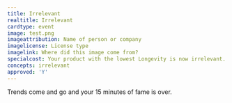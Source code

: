 ```yaml
---
title: Irrelevant
realtitle: Irrelevant
cardtype: event
image: test.png
imageattribution: Name of person or company
imagelicense: License type
imagelink: Where did this image come from?
specialcost: Your product with the lowest Longevity is now irrelevant.
concepts: irrelevant
approved: 'Y'
---
```


Trends come and go and your 15 minutes of fame is over.
